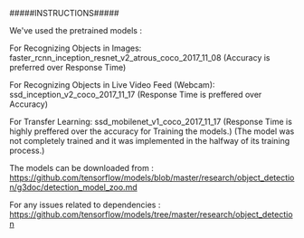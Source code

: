 #####INSTRUCTIONS#####

We've used the pretrained models :

For Recognizing Objects in Images:
faster_rcnn_inception_resnet_v2_atrous_coco_2017_11_08
(Accuracy is preferred over Response Time)

For Recognizing Objects in Live Video Feed (Webcam):
ssd_inception_v2_coco_2017_11_17
(Response Time is preffered over Accuracy)

For Transfer Learning:
ssd_mobilenet_v1_coco_2017_11_17
(Response Time is highly preffered over the accuracy for Training the models.)
(The model was not completely trained and it was implemented in the halfway of its training process.)


The models can be downloaded from : 
https://github.com/tensorflow/models/blob/master/research/object_detection/g3doc/detection_model_zoo.md

For any issues related to dependencies : 
https://github.com/tensorflow/models/tree/master/research/object_detection

